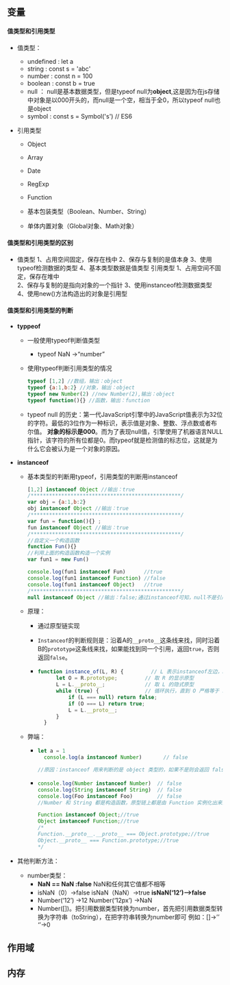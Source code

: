 ## 变量

#### 值类型和引用类型

- 值类型：

  - undefined :  let a
  - string  :   const s = 'abc'
  - number  :  const n = 100
  - boolean  :  const b = true
  - null  ： null是基本数据类型，但是typeof null为**object**,这是因为在js存储中对象是以000开头的，而null是一个空，相当于全0，所以typeof null也是object
  - symbol  :  const s = Symbol('s')  // ES6

- 引用类型

  - Object

  - Array

  - Date

  - RegExp

  - Function

  - 基本包装类型（Boolean、Number、String）

  - 单体内置对象（Global对象、Math对象）

    

#### 值类型和引用类型的区别

- 值类型
  	1、占用空间固定，保存在栈中
  	2、保存与复制的是值本身
  	3、使用typeof检测数据的类型
  	4、基本类型数据是值类型
  引用类型
  	1、占用空间不固定，保存在堆中                           	
      2、保存与复制的是指向对象的一个指针
      3、使用instanceof检测数据类型
      4、使用new()方法构造出的对象是引用型

  

#### 值类型和引用类型的判断

- **typpeof**

  - 一般使用typeof判断值类型

    - typeof NaN ->“number”

  - 使用typeof判断引用类型的情况

    ```javascript
    typeof [1,2] //数组，输出：object
    typeof {a:1,b:2} //对象，输出：object
    typeof new Number(2) //new Number(2),输出：object
    typeof function(){} //函数，输出：function
    ```

  - typeof null 的历史：第一代JavaScript引擎中的JavaScript值表示为32位的字符。最低的3位作为一种标识，表示值是对象、整数、浮点数或者布尔值。
    **对象的标示是000**。而为了表现null值，引擎使用了机器语言NULL指针，该字符的所有位都是0。而typeof就是检测值的标志位，这就是为什么它会被认为是一个对象的原因。

- **instanceof**

  - 基本类型的判断用typeof，引用类型的判断用instanceof

    ```javascript
    [1,2] instanceof Object //输出：true
    /*************************************************/
    var obj = {a:1,b:2} 
    obj instanceof Object //输出：true
    /*************************************************/
    var fun = function(){} ;
    fun instanceof Object //输出：true
    /*************************************************/
    //自定义一个构造函数
    function Fun(){}
    //利用上面的构造函数构造一个实例
    var fun1 = new Fun()
    
    console.log(fun1 instanceof Fun)      //true
    console.log(fun1 instanceof Function) //false
    console.log(fun1 instanceof Object)   //true
    /*************************************************/
    null instanceof Object //输出：false;通过instanceof可知，null不是引用类型
    ```

  - 原理：

    - 通过原型链实现

    - `Instanceof`的判断规则是：沿着A的`__proto__`这条线来找，同时沿着B的`prototype`这条线来找，如果能找到同一个引用，返回`true`，否则返回`false`。

    - ```javascript
      function instance_of(L, R) {         // L 表示instanceof左边，R 表示instanceof右边
      		let O = R.prototype;         // 取 R 的显示原型
      		L = L.__proto__;             // 取 L 的隐式原型
      		while (true) {               // 循环执行，直到 O 严格等于 L
      			if (L === null) return false;
      			if (O === L) return true;
      			L = L.__proto__;
      		}
      	}
      ```

  - 弊端：

    - ```javascript
      let a = 1
      	console.log(a instanceof Number)       // false
      
      //原因：instanceof 用来判断的是 object 类型的，如果不是则会返回 false；
      ```

    - ```javascript
      console.log(Number instanceof Number)  // false
      console.log(String instanceof String)  // false
      console.log(Foo instanceof Foo)        // false
      //Number 和 String 都是构造函数，原型链上都是由 Function 实例化出来的
      
      Function instanceof Object;//true
      Object instanceof Function;//true
      /*
      Function.__proto__.__proto__ === Object.prototype;//true
      Object.__proto__ === Function.prototype;//true
      */
      ```

- 其他判断方法：

  - number类型：
    - **NaN == NaN :false** NaN和任何其它值都不相等
    - isNaN（0）->false
      isNaN（NaN）->true
      **isNaN(‘12’)–>false**
    - Number(‘12’) ->12
      Number(‘12px’) ->NaN
    - Number([])。把引用数据类型转换为number，首先把引用数据类型转换为字符串（toString），在把字符串转换为number即可 例如：[]->’’ ‘’->0

## 作用域



## 内存

